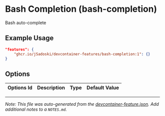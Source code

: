 
# Bash Completion (bash-completion)

Bash auto-complete

## Example Usage

```json
"features": {
    "ghcr.io/jSadoski/devcontainer-features/bash-completion:1": {}
}
```

## Options

| Options Id | Description | Type | Default Value |
|-----|-----|-----|-----|




---

_Note: This file was auto-generated from the [devcontainer-feature.json](https://github.com/jSadoski/devcontainer-features/blob/main/src/bash-completion/devcontainer-feature.json).  Add additional notes to a `NOTES.md`._
